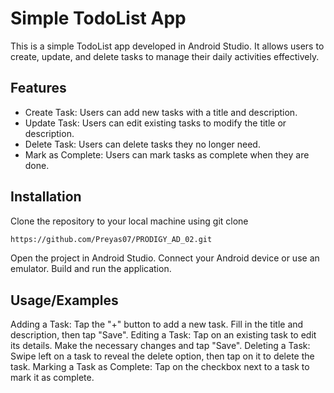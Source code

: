 # Simple TodoList App

This is a simple TodoList app developed in Android Studio. It allows users to create, update, and delete tasks to manage their daily activities effectively.

## Features

- Create Task: Users can add new tasks with a title and description.
- Update Task: Users can edit existing tasks to modify the title or description.
- Delete Task: Users can delete tasks they no longer need.
- Mark as Complete: Users can mark tasks as complete when they are done.

## Installation
Clone the repository to your local machine using git clone 
```bash
https://github.com/Preyas07/PRODIGY_AD_02.git
```
    
Open the project in Android Studio.
Connect your Android device or use an emulator.
Build and run the application.

## Usage/Examples

Adding a Task: Tap the "+" button to add a new task. Fill in the title and description, then tap "Save".
Editing a Task: Tap on an existing task to edit its details. Make the necessary changes and tap "Save".
Deleting a Task: Swipe left on a task to reveal the delete option, then tap on it to delete the task.
Marking a Task as Complete: Tap on the checkbox next to a task to mark it as complete.
